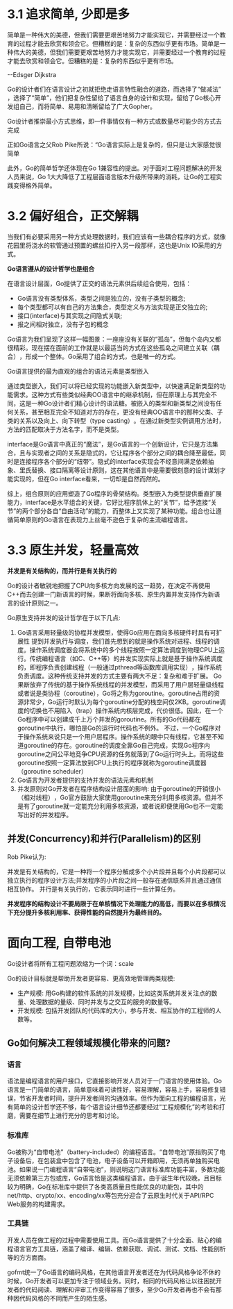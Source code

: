 # 3.1 追求简单, 少即是多

简单是一种伟大的美德，但我们需要更艰苦地努力才能实现它，并需要经过一个教育的过程才能去欣赏和领会它。但糟糕的是：复杂的东西似乎更有市场。简单是一种伟大的美德，但我们需要更艰苦地努力才能实现它，并需要经过一个教育的过程才能去欣赏和领会它。但糟糕的是：复杂的东西似乎更有市场。

--Edsger Dijkstra 

Go的设计者们在语言设计之初就拒绝走语言特性融合的道路，而选择了“做减法”​，选择了“简单”​，他们把复杂性留给了语言自身的设计和实现，留给了Go核心开发组自己，而将简单、易用和清晰留给了广大Gopher。

Go设计者推崇最小方式思维，即一件事情仅有一种方式或数量尽可能少的方式去完成

正如Go语言之父Rob Pike所说：​“Go语言实际上是复杂的，但只是让大家感觉很简单

此外，Go的简单哲学还体现在Go 1兼容性的提出。对于面对工程问题解决的开发人员来说，Go 1大大降低了工程层面语言版本升级所带来的消耗，让Go的工程实践变得格外简单。

# 3.2 偏好组合，正交解耦

当我们有必要采用另一种方式处理数据时，我们应该有一些耦合程序的方式，就像花园里将浇水的软管通过预置的螺丝扣拧入另一段那样，这也是Unix IO采用的方式。

**Go语言遵从的设计哲学也是组合**

在语言设计层面，Go提供了正交的语法元素供后续组合使用，包括：

- Go语言没有类型体系，类型之间是独立的，没有子类型的概念;
- 每个类型都可以有自己的方法集合，类型定义与方法实现是正交独立的;
- 接口(interface)与其实现之间隐式关联;
- 报之间相对独立，没有子包的概念

Go语言为我们呈现了这样一幅图景：一座座没有关联的“孤岛”​，但每个岛内又都很精彩。现在摆在面前的工作就是以最适当的方式在这些孤岛之间建立关联（耦合）​，形成一个整体。Go采用了组合的方式，也是唯一的方式。

Go语言提供的最为直观的组合的语法元素是类型嵌入

通过类型嵌入，我们可以将已经实现的功能嵌入新类型中，以快速满足新类型的功能需求。这种方式有些类似经典OO语言中的继承机制，但在原理上与其完全不同，这是一种Go设计者们精心设计的语法糖。被嵌入的类型和新类型之间没有任何关系，甚至相互完全不知道对方的存在，更没有经典OO语言中的那种父类、子类的关系以及向上、向下转型（type casting）​。在通过新类型实例调用方法时，方法的匹配取决于方法名字，而不是类型。

interface是Go语言中真正的“魔法”​，是Go语言的一个创新设计，它只是方法集合，且与实现者之间的关系是隐式的，它让程序各个部分之间的耦合降至最低，同时是连接程序各个部分的“纽带”​。隐式的interface实现会不经意间满足依赖抽象、里氏替换、接口隔离等设计原则，这在其他语言中是需要很刻意的设计谋划才能实现的，但在Go interface看来，一切却是自然而然的。

综上，组合原则的应用塑造了Go程序的骨架结构。类型嵌入为类型提供垂直扩展能力，interface是水平组合的关键，它好比程序肌体上的“关节”​，给予连接“关节”的两个部分各自“自由活动”的能力，而整体上又实现了某种功能。组合也让遵循简单原则的Go语言在表现力上丝毫不逊色于复杂的主流编程语言。

# 3.3 原生并发，轻量高效

**并发是有关结构的，而并行是有关执行的**

Go的设计者敏锐地把握了CPU向多核方向发展的这一趋势，在决定不再使用C++而去创建一门新语言的时候，果断将面向多核、原生内置并发支持作为新语言的设计原则之一。

Go原生支持并发的设计哲学在于以下几点:

1. Go语言采用轻量级的协程并发模型，使得Go应用在面向多核硬件时具有可扩展性
   提到并发执行与调度，我们首先想到的就是操作系统对进程、线程的调度。操作系统调度器会将系统中的多个线程按照一定算法调度到物理CPU上运行。传统编程语言（如C、C++等）的并发实现实际上就是基于操作系统调度的，即程序负责创建线程（一般通过pthread等函数库调用实现）​，操作系统负责调度。这种传统支持并发的方式主要有两大不足：复杂和难于扩展。
   Go果断放弃了传统的基于操作系统线程的并发模型，而采用了用户层轻量级线程或者说是类协程（coroutine），Go将之称为goroutine。goroutine占用的资源非常少，Go运行时默认为每个goroutine分配的栈空间仅2KB。goroutine调度的切换也不用陷入（trap）操作系统内核层完成，代价很低。因此，在一个Go程序中可以创建成千上万个并发的goroutine。所有的Go代码都在goroutine中执行，哪怕是Go的运行时代码也不例外。
   不过，一个Go程序对于操作系统来说只是一个用户层程序。操作系统的眼中只有线程，它甚至不知道goroutine的存在。goroutine的调度全靠Go自己完成，实现Go程序内goroutine之间公平地竞争CPU资源的任务就落到了Go运行时头上。而将这些goroutine按照一定算法放到CPU上执行的程序就称为goroutine调度器（goroutine scheduler）
2. Go语言为开发者提供的支持并发的语法元素和机制
3. 并发原则对Go开发者在程序结构设计层面的影响: 由于goroutine的开销很小（相对线程）​，Go官方鼓励大家使用goroutine来充分利用多核资源。但并不是有了goroutine就一定能充分利用多核资源，或者说即便使用Go也不一定能写出好的并发程序。

## 并发(Concurrency)和并行(Parallelism)的区别

Rob Pike认为:

并发是有关结构的，它是一种将一个程序分解成多个小片段并且每个小片段都可以独立执行的程序设计方法;并发程序的小片段之间一般存在通信联系并且通过通信相互协作。
并行是有关执行的，它表示同时进行一些计算任务。

**并发程序的结构设计不要局限于在单核情况下处理能力的高低，而要以在多核情况下充分提升多核利用率、获得性能的自然提升为最终目的。**

# 面向工程, **自带电池**

Go设计者将所有工程问题浓缩为一个词：scale

Go的设计目标就是帮助开发者更容易、更高效地管理两类规模:

- 生产规模: 用Go构建的软件系统的并发规模，比如这类系统并发关注点的数量、处理数据的量级、同时并发与之交互的服务的数量等。
- 开发规模: 包括开发团队的代码库的大小，参与开发、相互协作的工程师的人数等。

## Go如何解决工程领域规模化带来的问题?

### 语言

语法是编程语言的用户接口，它直接影响开发人员对于一门语言的使用体验。Go语言是一门简单的语言，简单意味着可读性好，容易理解，容易上手，容易修复错误，节省开发者时间，提升开发者间的沟通效率。但作为面向工程的编程语言，光有简单的设计哲学还不够，每个语言设计细节还都要经过“工程规模化”的考验和打磨，需要在细节上进行充分的思考和讨论。

### 标准库

Go被称为“自带电池”​（battery-included）的编程语言。​“自带电池”原指购买了电子设备后，在包装盒中包含了电池，电子设备可以开箱即用，无须再单独购买电池。如果说一门编程语言“自带电池”​，则说明这门语言标准库功能丰富，多数功能无须依赖第三方包或库，Go语言恰是这类编程语言。由于诞生年代较晚，且目标较为明确，Go在标准库中提供了各类高质量且性能优良的功能包，其中的net/http、crypto/xx、encoding/xx等包充分迎合了云原生时代关于API/RPC Web服务的构建需求。

### 工具链

开发人员在做工程的过程中需要使用工具。而Go语言提供了十分全面、贴心的编程语言官方工具链，涵盖了编译、编辑、依赖获取、调试、测试、文档、性能剖析等的方方面面。

gofmt统一了Go语言的编码风格，在其他语言开发者还在为代码风格争论不休的时候，Go开发者可以更加专注于领域业务。同时，相同的代码风格让以往困扰开发者的代码阅读、理解和评审工作变得容易了很多，至少Go开发者再也不会有那种因代码风格的不同而产生的陌生感。

